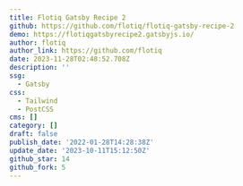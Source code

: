 ```yaml
---
title: Flotiq Gatsby Recipe 2
github: https://github.com/flotiq/flotiq-gatsby-recipe-2
demo: https://flotiqgatsbyrecipe2.gatsbyjs.io/
author: flotiq
author_link: https://github.com/flotiq
date: 2023-11-28T02:48:52.708Z
description: ''
ssg:
  - Gatsby
css:
  - Tailwind
  - PostCSS
cms: []
category: []
draft: false
publish_date: '2022-01-28T14:28:38Z'
update_date: '2023-10-11T15:12:50Z'
github_star: 14
github_fork: 5
---
```

